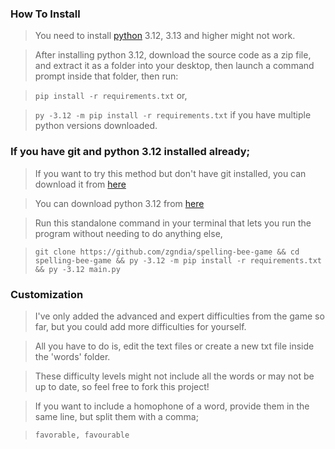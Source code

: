 ### How To Install

> You need to install [python](https://python.org) 3.12, 3.13 and higher might not work.

> After installing python 3.12, download the source code as a zip file, and extract it as a folder into your desktop, then launch a command prompt inside that folder, then run:

> `pip install -r requirements.txt` or,

> `py -3.12 -m pip install -r requirements.txt` if you have multiple python versions downloaded.

### If you have git and python 3.12 installed already;

> If you want to try this method but don't have git installed, you can download it from [here](https://git-scm.com/downloads)

> You can download python 3.12 from [here](https://www.python.org)

> Run this standalone command in your terminal that lets you run the program without needing to do anything else,

> `git clone https://github.com/zgndia/spelling-bee-game && cd spelling-bee-game && py -3.12 -m pip install -r requirements.txt && py -3.12 main.py`

### Customization

> I've only added the advanced and expert difficulties from the game so far, but you could add more difficulties for yourself.

> All you have to do is, edit the text files or create a new txt file inside the 'words' folder.

> These difficulty levels might not include all the words or may not be up to date, so feel free to fork this project!

> If you want to include a homophone of a word, provide them in the same line, but split them with a comma;

> `favorable, favourable`
